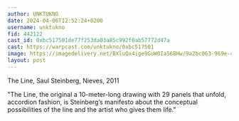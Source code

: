 ```yaml
---
author: UNKTUKNO
date: 2024-04-06T12:52:24+0200
username: unktukno
fid: 442122
cast_id: 0xbc517501de77f253da03a85c992f0ab57772d47a
cast: https://warpcast.com/unktukno/0xbc517501
image: https://imagedelivery.net/BXluQx4ige9GuW0Ia56BHw/9a2bc063-969e-47f2-616c-210139bbe000/original
layout: post
---
```

The Line, Saul Steinberg, Nieves, 2011  
  
"The Line, the original a 10-meter-long drawing with 29 panels that unfold, accordion fashion, is Steinberg’s manifesto about the conceptual possibilities of the line and the artist who gives them life."  

<img src='https://imagedelivery.net/BXluQx4ige9GuW0Ia56BHw/9a2bc063-969e-47f2-616c-210139bbe000/original' alt='' referrerpolicy='no-referrer'/>
<img src='https://imagedelivery.net/BXluQx4ige9GuW0Ia56BHw/c15451b8-06d0-48d8-a769-7fcabe427800/original' alt='' referrerpolicy='no-referrer'/>
